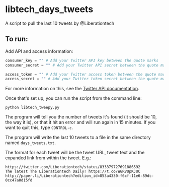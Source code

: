 # libtech_days_tweets
A script to pull the last 10 tweets by @Liberationtech

## To run:
Add API and access information:

```python
consumer_key = "" # Add your Twitter API key between the quote marks
consumer_secret = "" # Add your Twitter API secret between the quote marks

access_token = "" # Add your Twitter access token between the quote marks
access_secret = "" # Add your Twitter token secret between the quote marks
```

For more information on this, see the [Twitter API documentation](https://dev.twitter.com/ads/tutorials/getting-started).

Once that's set up, you can run the script from the command line:

```
python libtech_tweepy.py
```

The program will tell you the number of tweets it's found (it should be 10, the way it is), or that it hit an error and will run again in 15 minutes. If you want to quit this, type `CONTROL-c`.

The program will write the last 10 tweets to a file in the same directory named `days_tweets.txt`.

The format for each tweet will be the tweet URL, tweet text and the expanded link from within the tweet. E.g.:

```
https://twitter.com/Liberationtech/status/833379727691886592
The latest The Liberationtech Daily! https://t.co/WGRVUpKJUC
http://paper.li/Liberationtech?edition_id=853a4330-f6cf-11e6-89dc-0cc47a0d15fd
```


